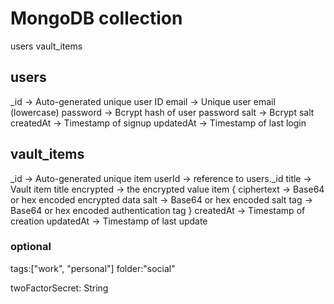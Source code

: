 

# MongoDB collection
users
vault_items

## users
_id       -> Auto-generated unique user ID
email     -> Unique user email (lowercase)
password  -> Bcrypt hash of user password
salt      -> Bcrypt salt
createdAt -> Timestamp of signup
updatedAt -> Timestamp of last login

## vault_items
_id       -> Auto-generated unique item
userId    -> reference to users._id
title     -> Vault item title
encrypted -> the encrypted value item
   {
     ciphertext -> Base64 or hex encoded encrypted data
     salt      -> Base64 or hex encoded salt
     tag       -> Base64 or hex encoded authentication tag
   }
createdAt -> Timestamp of creation
updatedAt -> Timestamp of last update

### optional 

tags:["work", "personal"]
folder:"social"

twoFactorSecret: String
